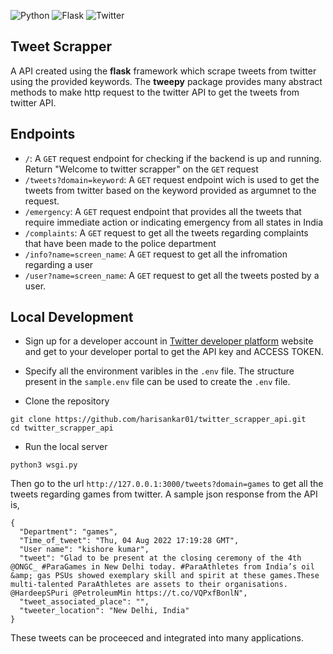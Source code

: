 ![Python](https://img.shields.io/badge/python-3670A0?style=for-the-badge&logo=python&logoColor=ffdd54)  ![Flask](https://img.shields.io/badge/flask-%23000.svg?style=for-the-badge&logo=flask&logoColor=white) ![Twitter](https://img.shields.io/badge/Twitter-%231DA1F2.svg?style=for-the-badge&logo=Twitter&logoColor=white)
## Tweet Scrapper

A API created using the **flask** framework which scrape tweets from twitter using the provided keywords.
The **tweepy** package provides many abstract methods to make http request to the twitter API to get the tweets from twitter API.

## Endpoints

- `/`: A `GET` request endpoint for checking if the backend is up and running. Return "Welcome to twitter scrapper" on the `GET` request
- `/tweets?domain=keyword`: A `GET` request endpoint wich is used to get the tweets from twitter based on the keyword provided as argumnet to the request.
- `/emergency`: A `GET` request endpoint that provides all the tweets that require immediate action or indicating emergency from all states in India
- `/complaints`: A `GET` request to get all the tweets regarding complaints that have been made to the police department
- `/info?name=screen_name`: A `GET` request to get all the infromation regarding a user
- `/user?name=screen_name`: A `GET` request to get all the tweets posted by a user.

## Local Development

- Sign up for a developer account in [Twitter developer platform](https://developer.twitter.com/en) website and get to your developer portal to get the API key and ACCESS TOKEN.
- Specify all the environment varibles in the `.env` file. The structure present in the `sample.env` file can be used to create the `.env` file.

- Clone the repository

```
git clone https://github.com/harisankar01/twitter_scrapper_api.git
cd twitter_scrapper_api
```

- Run the local server

```
python3 wsgi.py
```

Then go to the url `http://127.0.0.1:3000/tweets?domain=games` to get all the tweets regarding games from twitter.
A sample json response from the API is,

```
{
  "Department": "games",
  "Time_of_tweet": "Thu, 04 Aug 2022 17:19:28 GMT",
  "User name": "kishore kumar",
  "tweet": "Glad to be present at the closing ceremony of the 4th @ONGC_ #ParaGames in New Delhi today. #ParaAthletes from India’s oil &amp; gas PSUs showed exemplary skill and spirit at these games.These multi-talented ParaAthletes are assets to their organisations. @HardeepSPuri @PetroleumMin https://t.co/VQPxfBonlN",
  "tweet_associated_place": "",
  "tweeter_location": "New Delhi, India"
}
```

These tweets can be proceeced and integrated into many applications.
